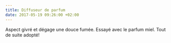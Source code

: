 ```yaml
---
title: Diffuseur de parfum
date: 2017-05-19 09:26:00 +02:00
---
```


Aspect givré et dégage une douce fumée. Essayé avec le parfum miel. Tout de suite adopté!